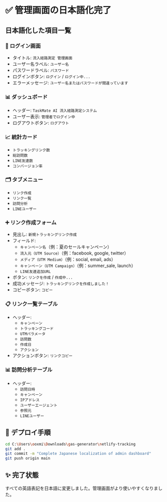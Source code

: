 # ✅ 管理画面の日本語化完了

## 日本語化した項目一覧

### 🔐 ログイン画面
- タイトル: `流入経路測定 管理画面`
- ユーザー名ラベル: `ユーザー名`
- パスワードラベル: `パスワード`
- ログインボタン: `ログイン` / `ログイン中...`
- エラーメッセージ: `ユーザー名またはパスワードが間違っています`

### 📊 ダッシュボード
- ヘッダー: `TaskMate AI 流入経路測定システム`
- ユーザー表示: `管理者でログイン中`
- ログアウトボタン: `ログアウト`

### 📈 統計カード
- `トラッキングリンク数`
- `総訪問数`
- `LINE友達数`
- `コンバージョン率`

### 🗂️ タブメニュー
- `リンク作成`
- `リンク一覧`
- `訪問分析`
- `LINEユーザー`

### ➕ リンク作成フォーム
- 見出し: `新規トラッキングリンク作成`
- フィールド:
  - `キャンペーン名`（例：夏のセールキャンペーン）
  - `流入元（UTM Source）`（例：facebook, google, twitter）
  - `メディア（UTM Medium）`（例：social, email, ads）
  - `キャンペーン（UTM Campaign）`（例：summer_sale, launch）
  - `LINE友達追加URL`
- ボタン: `リンクを作成` / `作成中...`
- 成功メッセージ: `トラッキングリンクを作成しました！`
- コピーボタン: `コピー`

### 📋 リンク一覧テーブル
- ヘッダー:
  - `キャンペーン`
  - `トラッキングコード`
  - `UTMパラメータ`
  - `訪問数`
  - `作成日`
  - `アクション`
- アクションボタン: `リンクコピー`

### 📊 訪問分析テーブル
- ヘッダー:
  - `訪問日時`
  - `キャンペーン`
  - `IPアドレス`
  - `ユーザーエージェント`
  - `参照元`
  - `LINEユーザー`

## 🚀 デプロイ手順

```bash
cd C:\Users\ooxmi\Downloads\gas-generator\netlify-tracking
git add .
git commit -m "Complete Japanese localization of admin dashboard"
git push origin main
```

## ✨ 完了状態

すべての英語表記を日本語に変更しました。管理画面がより使いやすくなりました。